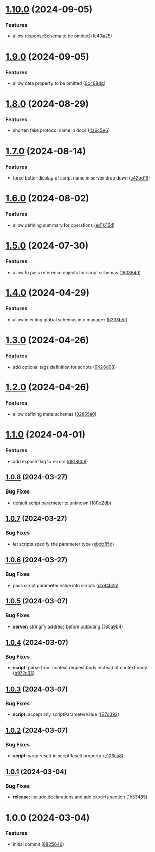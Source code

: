 # [1.10.0](https://github.com/soliantconsulting/fm-mock-server/compare/v1.9.0...v1.10.0) (2024-09-05)


### Features

* allow responseSchema to be omitted ([fc40a25](https://github.com/soliantconsulting/fm-mock-server/commit/fc40a25035f9de31cf5aab8f398e9c41f3e6221e))

# [1.9.0](https://github.com/soliantconsulting/fm-mock-server/compare/v1.8.0...v1.9.0) (2024-09-05)


### Features

* allow data property to be omitted ([0c488dc](https://github.com/soliantconsulting/fm-mock-server/commit/0c488dc4d33e788dfe8fe08853d64c91bc45b1fc))

# [1.8.0](https://github.com/soliantconsulting/fm-mock-server/compare/v1.7.0...v1.8.0) (2024-08-29)


### Features

* shorten fake protocol name in docs ([4a6c5e6](https://github.com/soliantconsulting/fm-mock-server/commit/4a6c5e615c6bb989295b7ba496a0a0878eee6fc0))

# [1.7.0](https://github.com/soliantconsulting/fm-mock-server/compare/v1.6.0...v1.7.0) (2024-08-14)


### Features

* force better display of script name in server drop down ([c42bd19](https://github.com/soliantconsulting/fm-mock-server/commit/c42bd194e55bcc4e7ca2d0cd1f40d2875b12b2f5))

# [1.6.0](https://github.com/soliantconsulting/fm-mock-server/compare/v1.5.0...v1.6.0) (2024-08-02)


### Features

* allow defining summary for operations ([ed1610d](https://github.com/soliantconsulting/fm-mock-server/commit/ed1610de29217344f5898e074ca76dfbe278830b))

# [1.5.0](https://github.com/soliantconsulting/fm-mock-server/compare/v1.4.0...v1.5.0) (2024-07-30)


### Features

* allow to pass reference objects for script schemas ([160364d](https://github.com/soliantconsulting/fm-mock-server/commit/160364d1146af31b22ac5ad3642906f8b4261e77))

# [1.4.0](https://github.com/soliantconsulting/fm-mock-server/compare/v1.3.0...v1.4.0) (2024-04-29)


### Features

* allow injecting global schemas into manager ([b333b5f](https://github.com/soliantconsulting/fm-mock-server/commit/b333b5f9bddcfe7e9a6242ee108209193bdf0fca))

# [1.3.0](https://github.com/soliantconsulting/fm-mock-server/compare/v1.2.0...v1.3.0) (2024-04-26)


### Features

* add optional tags definition for scripts ([6426d08](https://github.com/soliantconsulting/fm-mock-server/commit/6426d08d3c6d4a32bfb7d64be08f0610e3188d41))

# [1.2.0](https://github.com/soliantconsulting/fm-mock-server/compare/v1.1.0...v1.2.0) (2024-04-26)


### Features

* allow defining meta schemas ([32865a0](https://github.com/soliantconsulting/fm-mock-server/commit/32865a07449e227a8f18c4d1829c4d7c07e3e601))

# [1.1.0](https://github.com/soliantconsulting/fm-mock-server/compare/v1.0.8...v1.1.0) (2024-04-01)


### Features

* add expose flag to errors ([d818609](https://github.com/soliantconsulting/fm-mock-server/commit/d818609300a572fa730a14a150e4897311ef10f4))

## [1.0.8](https://github.com/soliantconsulting/fm-mock-server/compare/v1.0.7...v1.0.8) (2024-03-27)


### Bug Fixes

* default script parameter to unknown ([180e2db](https://github.com/soliantconsulting/fm-mock-server/commit/180e2db387541eedaf946c9db713971508f1a2a4))

## [1.0.7](https://github.com/soliantconsulting/fm-mock-server/compare/v1.0.6...v1.0.7) (2024-03-27)


### Bug Fixes

* let scripts specify the parameter type ([ebcb85d](https://github.com/soliantconsulting/fm-mock-server/commit/ebcb85d09c5b68d526f47dbbf8588d0528939fc7))

## [1.0.6](https://github.com/soliantconsulting/fm-mock-server/compare/v1.0.5...v1.0.6) (2024-03-27)


### Bug Fixes

* pass script parameter value into scripts ([cb94b2b](https://github.com/soliantconsulting/fm-mock-server/commit/cb94b2bc8dd90e5782a0fd3d74b8180fcdba8865))

## [1.0.5](https://github.com/soliantconsulting/fm-mock-server/compare/v1.0.4...v1.0.5) (2024-03-07)


### Bug Fixes

* **server:** stringify address before outputing ([185a9b4](https://github.com/soliantconsulting/fm-mock-server/commit/185a9b43488add7434405f9383bc8e958c521530))

## [1.0.4](https://github.com/soliantconsulting/fm-mock-server/compare/v1.0.3...v1.0.4) (2024-03-07)


### Bug Fixes

* **script:** parse from context.request.body instead of context.body ([b972c33](https://github.com/soliantconsulting/fm-mock-server/commit/b972c33d69c7400b5f2e2996e061cbd78e846c3a))

## [1.0.3](https://github.com/soliantconsulting/fm-mock-server/compare/v1.0.2...v1.0.3) (2024-03-07)


### Bug Fixes

* **script:** accept any scriptParameterValue ([f87d392](https://github.com/soliantconsulting/fm-mock-server/commit/f87d39230f568dc6e668b1b449081cbe023c8f87))

## [1.0.2](https://github.com/soliantconsulting/fm-mock-server/compare/v1.0.1...v1.0.2) (2024-03-07)


### Bug Fixes

* **script:** wrap result in scriptResult property ([c106ca8](https://github.com/soliantconsulting/fm-mock-server/commit/c106ca8139f4e300ba5107bd0d1722dde3d08897))

## [1.0.1](https://github.com/soliantconsulting/fm-mock-server/compare/v1.0.0...v1.0.1) (2024-03-04)


### Bug Fixes

* **release:** include declarations and add exports section ([1b53485](https://github.com/soliantconsulting/fm-mock-server/commit/1b5348540f5398cb47e88a77a8a4099efa61755b))

# 1.0.0 (2024-03-04)


### Features

* initial commit ([8825646](https://github.com/soliantconsulting/fm-mock-server/commit/8825646b5f70b35612ebf74dae9e66c611340fd3))
